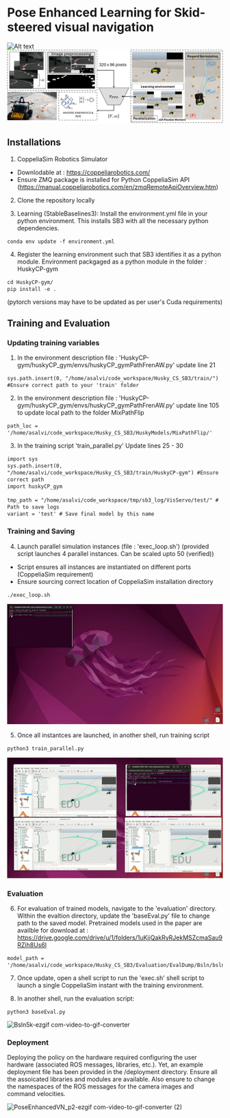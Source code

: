 # Pose Enhanced Learning for Skid-steered visual navigation

![Alt text](readme_figures/masthead_gif.gif)
![Alt text](readme_figures/LatVisSerOverview.jpg)

## Installations
1. CoppeliaSim Robotics Simulator
- Downlodable at : https://coppeliarobotics.com/ 
- Ensure ZMQ package is installed for Python CoppeliaSim API (https://manual.coppeliarobotics.com/en/zmqRemoteApiOverview.htm) 

2. Clone the repository locally

3. Learning (StableBaselines3): Install the environment.yml file in your python environment. This installs SB3 with all the necessary python dependencies.

```
conda env update -f environment.yml
```

4. Register the learning environment such that SB3 identifies it as a python module. Environment packgaged as a python module in the folder : HuskyCP-gym

```
cd HuskyCP-gym/
pip install -e .
```

(pytorch versions may have to be updated as per user's Cuda requirements)


## Training and Evaluation

### Updating training variables

1. In the environment description file : 'HuskyCP-gym/huskyCP_gym/envs/huskyCP_gymPathFrenAW.py' update line 21 

```
sys.path.insert(0, "/home/asalvi/code_workspace/Husky_CS_SB3/train/") #Ensure correct path to your 'train' folder
```

2. In the environment description file : 'HuskyCP-gym/huskyCP_gym/envs/huskyCP_gymPathFrenAW.py' update line 105 to update local path to the folder MixPathFlip

```
path_loc = '/home/asalvi/code_workspace/Husky_CS_SB3/HuskyModels/MixPathFlip/'
```

3. In the training script 'train_parallel.py' Update lines 25 - 30
```
import sys
sys.path.insert(0, "/home/asalvi/code_workspace/Husky_CS_SB3/train/HuskyCP-gym") #Ensure correct path
import huskyCP_gym

tmp_path = "/home/asalvi/code_workspace/tmp/sb3_log/VisServo/test/" # Path to save logs
variant = 'test' # Save final model by this name

```

### Training and Saving

4. Launch parallel simulation instances (file : 'exec_loop.sh') (provided script launches 4 parallel instances. Can be scaled upto 50 (verified))
- Script ensures all instances are instantiated on different ports (CoppeliaSim requirement)
- Ensure sourcing correct location of CoppeliaSim installation directory

```
./exec_loop.sh
```
![FourSimInstances](readme_figures/sim_instances.gif) 

5. Once all instantces are launched, in another shell, run training script
```
python3 train_parallel.py
```

![TrainParallel](readme_figures/train2.gif)

### Evaluation

6. For evaluation of trained models, navigate to the 'evaluation' directory. Within the evaltion directory, update the 'baseEval.py' file to change path to the saved model. Pretrained models used in the paper are availble for download at : https://drive.google.com/drive/u/1/folders/1uKjiQakRyRJekMSZcmaSau9RZih8Us6l 

```
model_path = '/home/asalvi/code_workspace/Husky_CS_SB3/Evaluation/EvalDump/Bsln/bslns2/bslnCnst.zip'
```
7. Once update, open a shell script to run the 'exec.sh' shell script to launch a single CoppeliaSim instant with the training environment.

8. In another shell, run the evaluation script:

```
python3 baseEval.py
```
![Bsln5k-ezgif com-video-to-gif-converter](https://github.com/user-attachments/assets/4a580fab-f608-4182-a1eb-81406a5b0bde)

### Deployment

Deploying the policy on the hardware required configuring the user hardware (associated ROS messages, libraries, etc.). Yet, an example deployment file has been provided in the /deployment directory. Ensure all the assoicated libraries and modules are available. Also ensure to change the namespaces of the ROS messages for the camera images and command velocities.

![PoseEnhancedVN_p2-ezgif com-video-to-gif-converter (2)](https://github.com/user-attachments/assets/f4629d28-0086-482b-b52e-7044b097818f)

